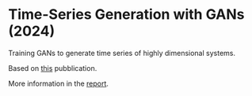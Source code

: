 # Time-Series Generation with GANs (2024)

Training GANs to generate time series of highly dimensional systems.

Based on [this]([https://proceedings.neurips.cc/paper_files/paper/2019/file/c9efe5f26cd17ba6216bbe2a7d26d490-Paper.pdf](https://papers.nips.cc/paper_files/paper/2019/hash/c9efe5f26cd17ba6216bbe2a7d26d490-Abstract.html)) pubblication.

More information in the [report](./report.pdf).

